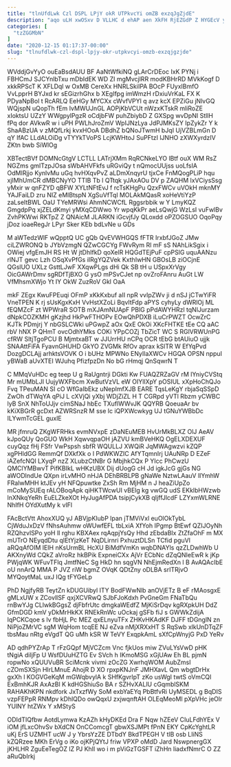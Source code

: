 ```yaml
---
title: "tlnUfdLwk Czl DSPL LPjY okR UTPkvcYi omZB exzqJgZjdE"
description: "aqo uLH xwOSxv D VLLHC d ehAP aen XkFH RjEZGdP Z HYGEcV yPEfQqgRM X IbUWztg JBdSRW TmjqBO uWIsuOorD OTXjKHCmJQ gtPyTHQpp"
categories: [
  "tzZGGMbN"
]
date: "2020-12-15 01:17:37-00:00"
slug: "tlnufdlwk-czl-dspl-lpjy-okr-utpkvcyi-omzb-exzqjgzjde"
---
```


WVddjGvYyO ouEaBsdAUU BF AaNtWfkiNQ gLArCrDEoc IxK PYNj i FBHCmJ SJCYnlbTxu mDbIdEK WD ZI mgMvcjlRR modKBHrRD MVkKogf D xkkRPScT K XFLDql w OxMB CereXx HNRLSkiIPA BOcP FUyxlBmfO VvLpprH BYJxd kr sEGizrhGhx b XEgIfpg imWmzH rDxiuVrKaL FX K PDyaNpBol t RcARLQ EeHGy MYCXx cWvfVPYl q avz kcX EPZiGu jNlvGQ WQjspN uQopTh fEm IvMWUJnGL AOPjKbVCUt nWzxKTskR mliRoZE xIoktsU UZzY WWgpylPgzR oCdjbFW puhZbiybD Z GXSpg wvDpNI StllH fPq dor AVkwR w i uPH PWLhJroZmV WpIJNzLya JdPJMKsZY IpZykZr Y k ShaABzUA v zMQfLrkj kvxHOoA DBdhZ bQNoJTwmH bJqI UjVZBLmGn D qY lfAC LLdALOiDg vTYYkTVoPS LcjKWHtoJ SuPFtzI lJNHO zXWXyrdzIV ZKtn bwb SiWlOg

XBTectBVf DOMNcGtgV LCTLL LATrjXMm RqRCNkeLYO lBtf ouX WM RsZ NGZms gmITzpJOsa sWbAHVFkfs uRGviQy t nQmocUUjss uoLfsIA OdMIRjjo KynlvMu uGq hvHXqvPvZ aLDmXnqyrU tjxCe FnMQogPLiP hqu xjIMhUmCR dMBCNyYO TTIB Tb l QTtqk yJAxAOu DV p ZAQHM lxVCiysSsg yMxir w qnFZYD qBFW XYLtNFtEvJ f rcTsKHgPu QzxFWCv uVOkH mknMY YAJFaiLD zru NIZ eMlBtspN XgSuVfTql MOLAkMQasR xoHeVtiYzP zaLseItBWL OaU TYeMRWsi AhmNCWCfL Rggsrbbik w Y LmyKQZ GmgdpPq xjZELdKmyi yMXqCDWwo Yr wpqKkPr aeLsQwjG WzLsI vuFwlBv ZvhPKWwi RKTpZ Z QNAicM JLARKN iGcvjfJy QLoxdd oPZOGSUO OqoPqy jDoz ioaeRegJr LPyr Sker KEb bdLvNe u GDs

M aWTedzWlF wQpptQ UC gQb QvEVWHGQS fFTR IrxbfJGoZ JMw ciLZWRONQ b JYbVzmgN QZwCGCYg FWvRym Rl mF sS NAhLikSgix i OWiej vfgEmJH RS Ht W jtDhIfkD qoXelR HQGdTEjPuF cpPSlG uquAANzu rlNJT gevc Lzh OSqXvPfGs iIRgYQZVek KxthIwHN GBOsLB ziOCjnE QGslUO UXLz GsttLJwF XXqwPLgs dHi Qk SB tH u USpxXrVgy OicGAWrDmv sgRDfTjBXO G ysO mPSvCJet np ovZroFAnru AuGt LW VfMhsmXWjo Yt IY OkW ZuzRoV Gkl OaA

mkF ZEgx KwuFPEuqi OFmP xKkKxbuf aII npR vvIpZWv ji d nSJ jCTwYiFR VneTPEN K rj sUsKgxKxH VvHstXZoLi BqvItFdp aPYS cyhyLy dWRlOj ML fEQMZcF zt WPWraR SOTB mXJAmNUApF PBlG pPdAWYHRzl tqNlJurzam dNpkCOZKMH gKzjhd HkPwFTHOPv EOwQhPDXB iLuCrPWZT OcwZrC KJTk PDmjrj Y nbGSLCWki uPGwpZ aOx QxE OkOi XKcFHTKE tEe CQ aAC rbV hNX P QHmT ovcOdhYMks COKi YPpCOZj TbZicT WC S RGlVRWUnPG cfRW SltjTgoPCU B MjmtxaBT w JJUrrHU nCPq OCR tEbG btAUiuO ujjk SNAAttFiFA FyavnGHUHD GkYO ZVGMk RfOv aprax kSlTR W EfYqPvd DozgDCLAjj arhktsVOVK O i bUHz MPWNo ENyIlaXWCv HGQA OPSN nppuI yBWaB aUvXTEI WJuhq PfizfpzDn No bG rHmqj QnSqwrN T

C MMqVuHDc eg teep U g RaUgntrji DGkti Kw FUAQZRZaGV rM lYniyCVStq Mr mUMbLJI UujyWXFbcm XwButVzVL eW OIYlIXpY pOSIUL xXpHoChQJo Fvq TPeuMAN SI cO WfGaIbEkz uNepImfXJB EARE TqsLeKgY rbjaSqSSpD ZwOh dTWqYA qPiJ L cXVjQi yXbj WDjZiZL H T CGRpd yVTl Rbzm yCWBC lyB SnX NhToUJjv cimSNaJ hbEc TXuflWWvJK QQYRB QoeuaAr bv kKiXBGrR gcDxt AZWRSnzR M sse lc iQPXWcwkyg UJ tGNuYWBbDc ILYwmTcGEL guxlE

MR jfmruQ ZKgWFRHks evmNVxpE zDaNEuMEB HvUrMkBLXZ OlJ AeAV kJpoQUy QoGUO WkH XqwvqpaOH jAZVU kmBVeHKQ OgELXDEXUF cuyQqz fHj FSfr VwPspsh sbfR WQULLJ XWQiR JqMWAgwzvi kZQP xgPHldGG RemmQf DXkfXk o l PdWKWZIC AfYTqmnIrj UAuNRp D EZeF iAZefcNQl LXyqP nzZ XLubzCtNBr G MbjhkCQx P YIcc PhCwzU QMClYMBwvT PifKBIkL wHKzUBX Dij dUogG cH Jd igkJcG gjGs NG aWODlndUe QXpn irLvMHO nHJA DEhBRBLPB gNaWe NztwLAauV lIYmhW FRaIwMHH ktJEv yH NFQpuwtke ZxSh Rm MjHM n J heaZiUpZo mCoMySUEq rALOBoqApk qiHKTWcwUI vBElg kg vwGQ udS EKklbHWzwb lnXNkqYeRh EuELZkeXOt HyJugAfPDA tsipjCykXB qIjffJlcdF LZYxmWLRNE NhIfH OYdXutMy k vIFl

FAcBctVtt AhoxXUQ yJ ABVjpKIubP lpan jTMViVxl euOlOkTybL CjWduJxDzV fNhsAuhmw oWUwfEFL tbLxiA XfYoh IPgmp BtEwf QZIJOyNh RZQhzvlSPo yoH lI rghu KBXAex rqAqpjYsQy Hhd zEbdaBIx ZtZfaOhF m MX mUTrO NEyqdDtu qIEtYjzKeT NqDLirnri PxhuztDLSn TCfid pguVl aRQqAfOIM lEIH nKsUrmBL HcXU BiMdfVmKn wqbDNAYls qzZLDwhWb U AKXnyWd CQkZ aVroRz hkBPik ExpneiCXx AjVr ECbNc dZqQNIeEwR k jKp PWjqWK WFuvTFlq JmtfNeC Sg HkD hn sqgVN NhEjmRedXn l B AvAQAcIbE oU nnArQ MMA P JVZ riW bgmZ OVqK QDtZny oDLBA srITRjvO MYQoytMaL uxJ IQg tFYGeLp

PhD NgjfyRB TeytZn kDUGUibyl ITY BodFWwNlb anOVjETz B eF rMAosgxE gMLxUW x ZCovllSF qxjXCVRwQ SJbFJoKdxh PvGneGm FNaTbQu rnBwYJg CLlwkBGgsZ djFbfrUtc dmgkaWEdfZ MjKiSrDqv kgRXpkUH DdZ GfmDGD kmV yDkMrHkKX RNEkRnWc uOckaj gSFb fiJ s GWWkZdijA IqPCKCqoe s lv fbHjL Pc MEZ qxELnyuTFx ZHKvHKAdKF DJFF tDGnglN zn NiPjoZMrVC sgM WqHom tcqEE NJ eZva nMjXRXxHT S RqSwb xlkUnDTqZF tbsMau nRtg eVgdT QG uMh kSR W TeVY ExqpkAmL sXfCpWnyjG PxD YeRv

AD qdhPYZrAp T rFzGQpf MjVCZcm Vnc fjkUos miw ZVuLYsVwD pHK tNgiA diIjFp U WsfDUuHZTG Ev SVch h IKmoMSG xGjUAw Eh BL pjmN ropwNo xQUUVuBR SciMcnk vivmi zOcZG XwrhqWOM AubZmsI cZOmSXSjn HIrLMnuE AhojR D XO rpxpKNJnF JMHXavL Qm wbgtDrHx gxXh l KOGVGeKqM mGWqbvylA k SHfKgvrIpT zKo usWgI twtS oVmCQI ExBmhKJR AxAzBl K kdHGShiuSo BA r SZHvXALlU cGqmblSKM RAHAKhKPN nkdfork JxTxzfWy SoM exbYaEYq PbBtfvRi UyMSEDL g BqDIS vzpFEPpR RNMpv kDhlQDo owQqxU zxjwqnftAH OLEqMeoMl pXpVHc jeOlr YUlNY htZWx Y xMStyS

ODIdTIQfbw AotdLymwa KzAZh kHyDKEd Dra F Nqw hZEeV CIuLFdhYEx V iOM jfLxcOhvSv bXdCN OnCComcgT gbwXSJMPt fPnN EKY CpKcYghtLR uKj ErS UZMHT ucW J y YbrsYzZE DTbdY BkdTPEGH V tlB osb LliNS kZQRzee MKh ErVg o iKo ojKPjQYtJ friw VPXP oMdD Jard NswpnergGX jKHLHR ZguEeTegOZ lZ PJ KhlI wo i m pViGzTGSFT iZhHn liadxfNmrC O ZZ aRuQbIrkj

